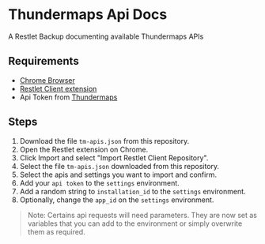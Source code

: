 # Thundermaps Api Docs

A Restlet Backup documenting available Thundermaps APIs

## Requirements
- [Chrome Browser](https://www.google.com/chrome/)
- [Restlet Client extension](https://chrome.google.com/webstore/detail/restlet-client-rest-api-t/aejoelaoggembcahagimdiliamlcdmfm)
- Api Token from [Thundermaps](https://www.thundermaps.com)

## Steps
1. Download the file `tm-apis.json` from this repository.
1. Open the Restlet extension on Chrome.
1. Click Import and select "Import Restlet Client Repository".
1. Select the file `tm-apis.json` downloaded from this repository.
1. Select the apis and settings you want to import and confirm.
1. Add your `api token` to the `settings` environment.
1. Add a random string to `installation_id` to the `settings` environment.
1. Optionally, change the `app_id` on the `settings` environment.

> Note: Certains api requests will need parameters. They are now set as variables that you can
add to the environment or simply overwrite them as required.
